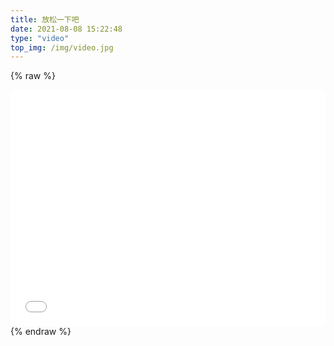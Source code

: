 ```yaml
---
title: 放松一下吧
date: 2021-08-08 15:22:48
type: "video"
top_img: /img/video.jpg
---
```


{% raw %}
<div style="position: relative; width: 100%; height: 0; padding-bottom: 75%;"><iframe src="//player.bilibili.com/player.html?aid=76664238&bvid=BV1LJ411d786&cid=131131260&page=1" scrolling="no" border="0" frameborder="no" framespacing="0" allowfullscreen="true" style="position: absolute; width: 100%; height: 100%; left:0; top: 0;"> </iframe></div>
{% endraw %}